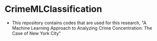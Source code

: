# CrimeMLClassification

- This repository contains codes that are used for this research,
  "A Machine Learning Approach to Analyzing Crime Concentration: The Case of New York City"
